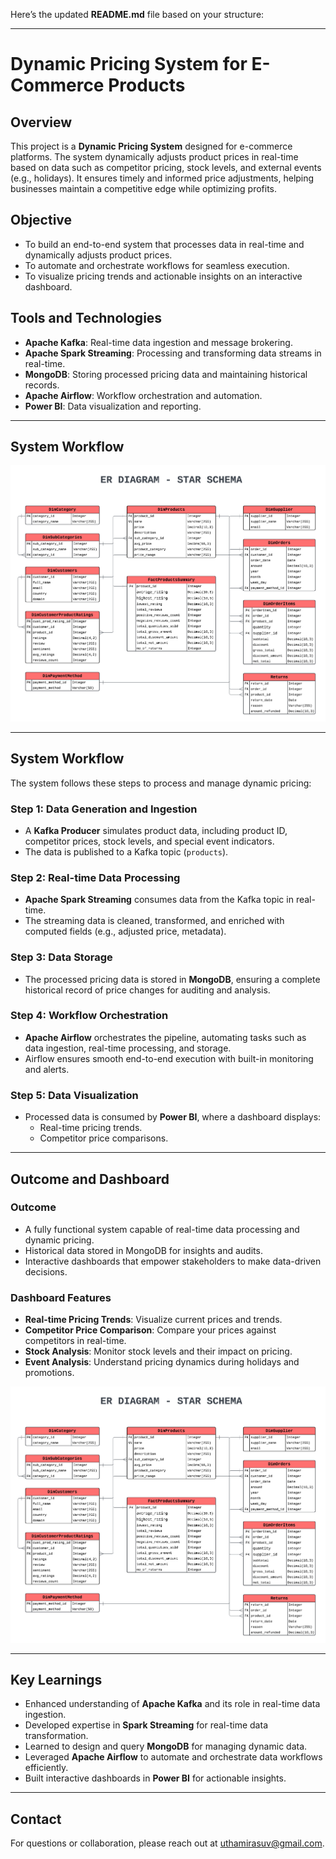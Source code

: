 Here’s the updated **README.md** file based on your structure:  

---

# Dynamic Pricing System for E-Commerce Products  

## Overview  
This project is a **Dynamic Pricing System** designed for e-commerce platforms. The system dynamically adjusts product prices in real-time based on data such as competitor pricing, stock levels, and external events (e.g., holidays). It ensures timely and informed price adjustments, helping businesses maintain a competitive edge while optimizing profits.  

## Objective  
- To build an end-to-end system that processes data in real-time and dynamically adjusts product prices.  
- To automate and orchestrate workflows for seamless execution.  
- To visualize pricing trends and actionable insights on an interactive dashboard.  

## Tools and Technologies  
- **Apache Kafka**: Real-time data ingestion and message brokering.  
- **Apache Spark Streaming**: Processing and transforming data streams in real-time.  
- **MongoDB**: Storing processed pricing data and maintaining historical records.  
- **Apache Airflow**: Workflow orchestration and automation.  
- **Power BI**: Data visualization and reporting.  
---
## System Workflow 
![ER Diagram](https://github.com/Razzkutty/S3-to-Snowflake-ETL-Pipeline/blob/main/Diagrams/ER%20Diagram.png)


---

## System Workflow  
The system follows these steps to process and manage dynamic pricing:  

### Step 1: Data Generation and Ingestion  
- A **Kafka Producer** simulates product data, including product ID, competitor prices, stock levels, and special event indicators.  
- The data is published to a Kafka topic (`products`).  

### Step 2: Real-time Data Processing  
- **Apache Spark Streaming** consumes data from the Kafka topic in real-time.  
- The streaming data is cleaned, transformed, and enriched with computed fields (e.g., adjusted price, metadata).  

### Step 3: Data Storage  
- The processed pricing data is stored in **MongoDB**, ensuring a complete historical record of price changes for auditing and analysis.  

### Step 4: Workflow Orchestration  
- **Apache Airflow** orchestrates the pipeline, automating tasks such as data ingestion, real-time processing, and storage.  
- Airflow ensures smooth end-to-end execution with built-in monitoring and alerts.  

### Step 5: Data Visualization  
- Processed data is consumed by **Power BI**, where a dashboard displays:  
  - Real-time pricing trends.  
  - Competitor price comparisons. 

---

## Outcome and Dashboard  
### Outcome  
- A fully functional system capable of real-time data processing and dynamic pricing.  
- Historical data stored in MongoDB for insights and audits.  
- Interactive dashboards that empower stakeholders to make data-driven decisions.  


### Dashboard Features  
- **Real-time Pricing Trends**: Visualize current prices and trends.  
- **Competitor Price Comparison**: Compare your prices against competitors in real-time.  
- **Stock Analysis**: Monitor stock levels and their impact on pricing.  
- **Event Analysis**: Understand pricing dynamics during holidays and promotions.  

![ER Diagram](https://github.com/Razzkutty/S3-to-Snowflake-ETL-Pipeline/blob/main/Diagrams/ER%20Diagram.png)

---

## Key Learnings  
- Enhanced understanding of **Apache Kafka** and its role in real-time data ingestion.  
- Developed expertise in **Spark Streaming** for real-time data transformation.  
- Learned to design and query **MongoDB** for managing dynamic data.  
- Leveraged **Apache Airflow** to automate and orchestrate data workflows efficiently.  
- Built interactive dashboards in **Power BI** for actionable insights.  

--- 
## Contact
For questions or collaboration, please reach out at uthamirasuv@gmail.com.